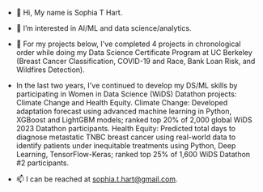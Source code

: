 - 👋 Hi, My name is Sophia T Hart.

- 👀 I’m interested in AI/ML and data science/analytics.

- 🌱 For my projects below, I've completed 4 projects in chronological order while doing my Data Science Certificate Program at UC Berkeley (Breast Cancer Classification, COVID-19 and Race, Bank Loan Risk, and Wildfires Detection).
- In the last two years, I've continued to develop my DS/ML skills by participating in Women in Data Science (WiDS) Datathon projects: Climate Change and Health Equity. Climate Change: Developed adaptation forecast using advanced machine learning in Python, XGBoost and LightGBM models; ranked top 20% of 2,000 global WiDS 2023 Datathon participants. Health Equity: Predicted total days to diagnose metastatic TNBC breast cancer using real-world data to identify patients under inequitable treatments using Python, Deep Learning, TensorFlow-Keras; ranked top 25% of 1,600 WiDS Datathon #2 participants.

- 📫 I can be reached at sophia.t.hart@gmail.com.

<!---
SophiaTangHart/SophiaTangHart is a ✨ special ✨ repository because its `README.md` (this file) appears on your GitHub profile.
You can click the Preview link to take a look at your changes.
--->
